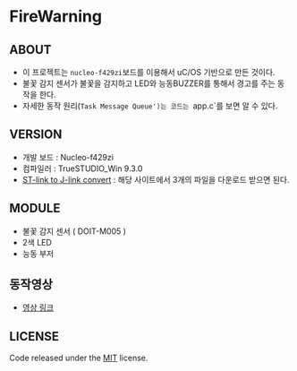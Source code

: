# FireWarning

## ABOUT
- 이 프로젝트는 `nucleo-f429zi`보드를 이용해서 uC/OS 기반으로 만든 것이다. 
- 불꽃 감지 센서가 불꽃을 감지하고 LED와 능동BUZZER를 통해서 경고를 주는 동작을 한다.
- 자세한 동작 원리(`Task Message Queue')는 코드는 `app.c`를 보면 알 수 있다.

## VERSION
- 개발 보드 : Nucleo-f429zi
- 컴파일러 : TrueSTUDIO_Win 9.3.0
- [ST-link to J-link convert](https://www.segger.com/products/debug-probes/j-link/models/other-j-links/st-link-on-board/) : 해당 사이트에서 3개의 파일을 다운로드 받으면 된다.

## MODULE
- 불꽃 감지 센서 ( DOIT-M005 )
- 2색 LED
- 능동 부저

## 동작영상
- [영상 링크](https://www.youtube.com/watch?v=X6-PAXA8oOo)

## LICENSE
Code released under the [MIT](https://github.com/StartBootstrap/startbootstrap-clean-blog-jekyll/blob/master/LICENSE) license.
